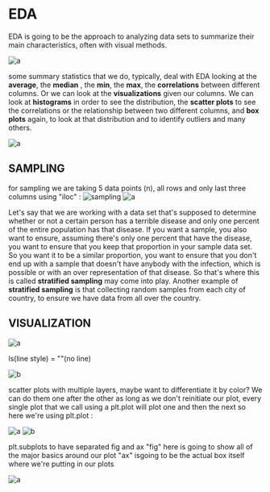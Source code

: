 # EDA

EDA is going to be the approach to analyzing data sets to summarize their main characteristics, often with visual methods. 

![a](https://user-images.githubusercontent.com/33677647/200143834-50c93d89-223b-49b2-93ad-0332062419d7.PNG)

some summary statistics that we do, typically, deal with EDA looking at the **average**, the **median** , the **min**, the **max**, the **correlations** between different columns. 
Or we can look at the **visualizations** given our columns. We can look at **histograms** in order to see the distribution, the **scatter plots** to see the correlations or the relationship between two different columns, and **box plots** again, to look at that distribution and to identify outliers and many others.

![a](https://user-images.githubusercontent.com/33677647/200143974-e048c63b-801a-49b1-b72e-0e2d9d6c4b57.PNG)

## SAMPLING 

for sampling we are taking 5 data points (n), all rows and only last three columns using "iloc" :
![sampling](https://user-images.githubusercontent.com/33677647/200143978-ecba3a19-2df6-44cf-8481-a4ef2bdd27e8.PNG)
![a](https://user-images.githubusercontent.com/33677647/200147280-d8d2fe09-a764-407b-b6b6-93cb2aae5628.PNG)

Let's say that we are working with a data set that's supposed to determine whether or not a certain person has a terrible disease and only one percent of the entire population has that disease. If you want a sample, you also want to ensure, assuming there's only one percent that have the disease, you want to ensure that you keep that proportion in your sample data set. So you want it to be a similar proportion, you want to ensure that you don't end up with a sample that doesn't have anybody with the infection, which is possible or with an over representation of that disease. So that's where this is called **stratified sampling** may come into play. 
Another example of **stratified sampling** is that collecting random samples from each city of country, to ensure we have data from all over the country.

## VISUALIZATION

![a](https://user-images.githubusercontent.com/33677647/200147655-2cce6dc7-fabf-4061-b87b-221d4f202317.PNG)

ls(line style) = ""(no line)

![b](https://user-images.githubusercontent.com/33677647/200147664-2b5890d1-3635-4a24-8ceb-77d8c82b0d2f.PNG)

scatter plots with multiple layers, maybe want to differentiate it by color? We can do them one after the other as long as we don't reinitiate our plot, every single plot that we call using a plt.plot will plot one and then the next so here we're using plt.plot :

![a](https://user-images.githubusercontent.com/33677647/200147784-d7dcc520-8381-43dd-ab70-6665d0e55955.PNG)
![b](https://user-images.githubusercontent.com/33677647/200147788-870025a1-d6d5-474f-be8d-f43bb1856e3f.PNG)

plt.subplots to have separated fig and ax
"fig" here is going to show all of the major basics around our plot 
"ax" isgoing to be the actual box itself where we're putting in our plots

![a](https://user-images.githubusercontent.com/33677647/200148582-859bf778-2ada-43fd-8d4f-be56bdc1a412.PNG)







